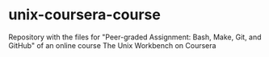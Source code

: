 # unix-coursera-course
Repository with the files for "Peer-graded Assignment: Bash, Make, Git, and GitHub" of an online course The Unix Workbench on Coursera

